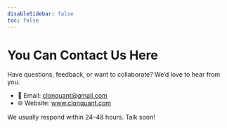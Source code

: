 ```yaml
---
disableSidebar: false
toc: false
---
```


# You Can Contact Us Here
Have questions, feedback, or want to collaborate? We’d love to hear from you.

- 📩 Email: clonquant@gmail.com
- 🌐 Website: www.clonquant.com

<!-- 📱 Socials: -->

<!-- Twitter: @clonquant -->

<!-- Telegram: @clonquant -->

<!-- Discord: Join the Community -->

<!-- LinkedIn: ClonQuant -->

We usually respond within 24–48 hours. Talk soon!